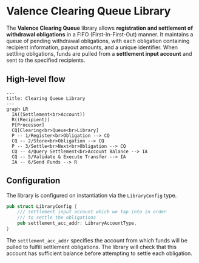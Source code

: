 # Valence Clearing Queue Library

The **Valence Clearing Queue** library allows **registration and settlement of withdrawal obligations** in a FIFO (First-In-First-Out) manner. It maintains a queue of pending withdrawal obligations, with each obligation containing recipient information, payout amounts, and a unique identifier. When settling obligations, funds are pulled from a **settlement input account** and sent to the specified recipients.

## High-level flow

```mermaid
---
title: Clearing Queue Library
---
graph LR
  IA((Settlement<br>Account))
  R((Recipient))
  P[Processor]
  CQ[Clearing<br>Queue<br>Library]
  P -- 1/Register<br>Obligation --> CQ
  CQ -- 2/Store<br>Obligation --> CQ
  P -- 3/Settle<br>Next<br>Obligation --> CQ
  CQ -- 4/Query Settlement<br>Account Balance --> IA
  CQ -- 5/Validate & Execute Transfer --> IA
  IA -- 6/Send Funds --> R
```

## Configuration

The library is configured on instantiation via the `LibraryConfig` type.

```rust
pub struct LibraryConfig {
    /// settlement input account which we tap into in order
    /// to settle the obligations
    pub settlement_acc_addr: LibraryAccountType,
}
```

The `settlement_acc_addr` specifies the account from which funds will be pulled to fulfill settlement obligations. The library will check that this account has sufficient balance before attempting to settle each obligation.
